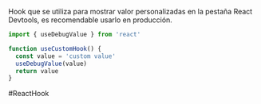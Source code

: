 Hook que se utiliza para mostrar valor personalizadas en la pestaña React Devtools, es recomendable usarlo en producción.

```jsx
import { useDebugValue } from 'react'

function useCustomHook() {
  const value = 'custom value'
  useDebugValue(value)
  return value
}
```

#ReactHook 